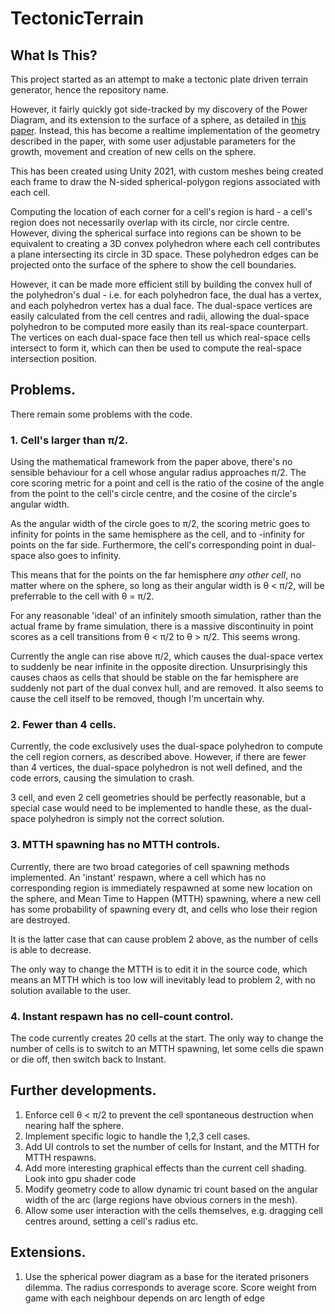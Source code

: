# TectonicTerrain
## What Is This?
This project started as an attempt to make a tectonic plate driven terrain generator, hence the repository name.

However, it fairly quickly got side-tracked by my discovery of the Power Diagram, and its extension to the surface of a sphere, as detailed in [this paper](http://citeseerx.ist.psu.edu/viewdoc/download?doi=10.1.1.95.3444&rep=rep1&type=pdf).
Instead, this has become a realtime implementation of the geometry described in the paper, with some user adjustable parameters for the growth, movement and creation of new cells on the sphere.

This has been created using Unity 2021, with custom meshes being created each frame to draw the N-sided spherical-polygon regions associated with each cell.

Computing the location of each corner for a cell's region is hard - a cell's region does not necessarily overlap with its circle, nor circle centre. 
However, diving the spherical surface into regions can be shown to be equivalent to creating a 3D convex polyhedron where each cell contributes a plane intersecting its circle in 3D space.
These polyhedron edges can be projected onto the surface of the sphere to show the cell boundaries.

However, it can be made more efficient still by building the convex hull of the polyhedron's dual - i.e. for each polyhedron face, the dual has a vertex, and each polyhedron vertex has a dual face.
The dual-space vertices are easily calculated from the cell centres and radii, allowing the dual-space polyhedron to be computed more easily than its real-space counterpart.
The vertices on each dual-space face then tell us which real-space cells intersect to form it, which can then be used to compute the real-space intersection position.

## Problems.
There remain some problems with the code.

### 1. Cell's larger than π/2.
Using the mathematical framework from the paper above, there's no sensible behaviour for a cell whose angular radius approaches π/2.
The core scoring metric for a point and cell is the ratio of the cosine of the angle from the point to the cell's circle centre, and the cosine of the circle's angular width.

As the angular width of the circle goes to π/2, the scoring metric goes to infinity for points in the same hemisphere as the cell, and to -infinity for points on the far side.
Furthermore, the cell's corresponding point in dual-space also goes to infinity.

This means that for the points on the far hemisphere *any other cell*, no matter where on the sphere, so long as their angular width is θ < π/2, will be preferrable to the cell with θ = π/2.

For any reasonable 'ideal' of an infinitely smooth simulation, rather than the actual frame by frame simulation, there is a massive discontinuity in point scores as a cell transitions from θ < π/2 to θ > π/2.
This seems wrong.

Currently the angle can rise above π/2, which causes the dual-space vertex to suddenly be near infinite in the opposite direction.
Unsurprisingly this causes chaos as cells that should be stable on the far hemisphere are suddenly not part of the dual convex hull, and are removed.
It also seems to cause the cell itself to be removed, though I'm uncertain why.

### 2. Fewer than 4 cells.
Currently, the code exclusively uses the dual-space polyhedron to compute the cell region corners, as described above.
However, if there are fewer than 4 vertices, the dual-space polyhedron is not well defined, and the code errors, causing the simulation to crash.

3 cell, and even 2 cell geometries should be perfectly reasonable, but a special case would need to be implemented to handle these, as the dual-space polyhedron is simply not the correct solution.

### 3. MTTH spawning has no MTTH controls.
Currently, there are two broad categories of cell spawning methods implemented.
An 'instant' respawn, where a cell which has no corresponding region is immediately respawned at some new location on the sphere, and Mean Time to Happen (MTTH) spawning, where a new cell has some probability of spawning every dt, and cells who lose their region are destroyed.

It is the latter case that can cause problem 2 above, as the number of cells is able to decrease.

The only way to change the MTTH is to edit it in the source code, which means an MTTH which is too low will inevitably lead to problem 2, with no solution available to the user.

### 4. Instant respawn has no cell-count control.
The code currently creates 20 cells at the start. 
The only way to change the number of cells is to switch to an MTTH spawning, let some cells die spawn or die off, then switch back to Instant.

## Further developments.

1. Enforce cell θ < π/2 to prevent the cell spontaneous destruction when nearing half the sphere.
2. Implement specific logic to handle the 1,2,3 cell cases.
3. Add UI controls to set the number of cells for Instant, and the MTTH for MTTH respawns.
4. Add more interesting graphical effects than the current cell shading. Look into gpu shader code
5. Modify geometry code to allow dynamic tri count based on the angular width of the arc (large regions have obvious corners in the mesh).
6. Allow some user interaction with the cells themselves, e.g. dragging cell centres around, setting a cell's radius etc.

## Extensions.

1. Use the spherical power diagram as a base for the iterated prisoners dilemma. The radius corresponds to average score. Score weight from game with each neighbour depends on arc length of edge 

